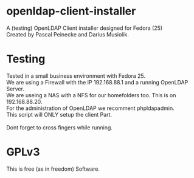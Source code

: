 # openldap-client-installer
A (testing) OpenLDAP Client installer designed for Fedora (25) <br>
Created by Pascal Peinecke and Darius Musiolik.

# Testing
Tested in a small business environment with Fedora 25. <br>
We are using a Firewall with the IP 192.168.88.1 and a running OpenLDAP Server. <br>
We are useing a NAS with a NFS for our homefolders too. This is on 192.168.88.20. <br>
For the administration of OpenLDAP we recomment phpldapadmin. <br>
This script will ONLY setup the client Part. <br>
<br>
Dont forget to cross fingers while running. <br>
# GPLv3
This is free (as in freedom) Software. <br>
